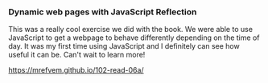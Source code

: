 ### Dynamic web pages with JavaScript Reflection

This was a really cool exercise we did with the book. We were able to use JavaScript to get a webpage to behave differently depending on the time of day. It was my first time using JavaScript and I definitely can see how useful it can be. Can't wait to learn more!

https://mrefvem.github.io/102-read-06a/